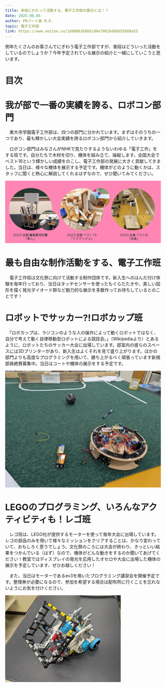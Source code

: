 ```yaml
---
title: 多岐にわたって活動する、電子工作部の展示とは！？
date: 2025.06.05
author: PRパート員 M.K.
topic: 電子工作部
link: https://www.notion.so/1d880b1b865c80e7901bd8b659580a55
---
```


例年たくさんのお客さんでにぎわう電子工作部ですが、普段はどういった活動をしているのでしょうか？今年予定されている展示の紹介と一緒にしていこうと思います。

# 目次

# 我が部で一番の実績を誇る、ロボコン部門

　東大寺学園電子工作部は、四つの部門に分かれています。まずはそのうちの一つであり、最も輝かしい大会実績を誇るロボコン部門から紹介していきます。

　ロボコン部門はみなさんがNHKで見たりするようないわゆる「電子工作」をする班です。自分たちで木材を切り、機体を組み立て、操縦します。全国大会でベスト16という輝かしい成績をのこし、電子工作部の発展に大きく貢献してきました。当日は、様々な機体を展示する予定です。機体がどのように動くかは、スタッフに聞くと熱心に解説してくれるはずなので、ぜひ聞いてみてください。

![1745711961845.webp](1745711961845.webp)

# 最も自由な制作活動をする、電子工作班

　電子工作班は文化祭に向けて活動する制作団体です。新入生へのはんだ付け体験を毎年行っており、当日はタッチセンサーを使ったもぐらたたきや、美しい図形を描く発光ダイオード群など魅力的な展示を多数作ってお待ちしているとのことです！

# ロボットでサッカー?!ロボカップ班

　「ロボカップは、ラジコンのような人の操作によって動くロボットではなく、自分で考えて動く自律移動型ロボットによる競技会。」（Wikipediaより）とあるように、ロボットたちのサッカー大会に出場しています。部室内の彼らのスペースには3Dプリンターがあり、新入生はよくそれを見て盛り上がります。ほかの部門よりも高度なプログラミングを用いて、勝ち上がるべく頑張っています新規部員絶賛募集中。当日はコートや機体の展示をする予定です。

![PXL_20250418_064701171.webp](PXL_20250418_064701171.webp)

# LEGOのプログラミング、いろんなアクティビティも！レゴ班

　レゴ班は、LEGO社が提供するモーターを使って毎年大会に出場しています。レゴの部品のみを用いて様々なミッションをクリアすることは、かなり変わっていて、おもしろく思うでしょう。文化祭のころには大会が終わり、きっといい結果をつかんでいる（はず）なので、機体がどんな動きをするのか聞いてあげてください！教室ではディスプレイの発光を応用したオセロや大会に出場した機体の展示を予定しています、ぜひお越しください！

　また、当日はモーターであるev3を用いたプログラミング講習会を開催予定です。整理券が必要になるので、参加を希望する場合は配布所に行くことを忘れないようにお気を付けください。

![PXL_20250424_070245168.webp](PXL_20250424_070245168.webp)
